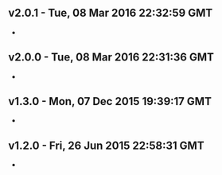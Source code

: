v2.0.1 - Tue, 08 Mar 2016 22:32:59 GMT
--------------------------------------

- 


v2.0.0 - Tue, 08 Mar 2016 22:31:36 GMT
--------------------------------------

- 


v1.3.0 - Mon, 07 Dec 2015 19:39:17 GMT
--------------------------------------

- 


v1.2.0 - Fri, 26 Jun 2015 22:58:31 GMT
--------------------------------------

- 